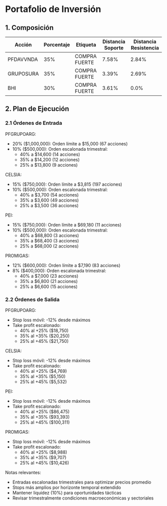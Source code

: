# Portafolio de Inversión

## 1. Composición

| Acción | Porcentaje | Etiqueta | Distancia Soporte | Distancia Resistencia |
|--------|------------|----------|-------------------|----------------------|
| PFDAVVNDA | 35% | COMPRA FUERTE | 7.58% | 2.84% |
| GRUPOSURA | 35% | COMPRA FUERTE | 3.39% | 2.69% |
| BHI | 30% | COMPRA FUERTE | 3.61% | 0.0% |

## 2. Plan de Ejecución

### 2.1 Órdenes de Entrada

PFGRUPOARG:
- 20% ($1,000,000): Orden límite a $15,000 (67 acciones)
- 10% ($500,000): Orden escalonada trimestral:
  * 40% a $14,600 (14 acciones)
  * 35% a $14,200 (12 acciones)
  * 25% a $13,800 (9 acciones)

CELSIA:
- 15% ($750,000): Orden límite a $3,815 (197 acciones)
- 10% ($500,000): Orden escalonada trimestral:
  * 40% a $3,700 (54 acciones)
  * 35% a $3,600 (49 acciones)
  * 25% a $3,500 (36 acciones)

PEI:
- 15% ($750,000): Orden límite a $69,180 (11 acciones)
- 10% ($500,000): Orden escalonada trimestral:
  * 40% a $68,800 (3 acciones)
  * 35% a $68,400 (3 acciones)
  * 25% a $68,000 (2 acciones)

PROMIGAS:
- 12% ($600,000): Orden límite a $7,190 (83 acciones)
- 8% ($400,000): Orden escalonada trimestral:
  * 40% a $7,000 (23 acciones)
  * 35% a $6,800 (21 acciones)
  * 25% a $6,600 (15 acciones)

### 2.2 Órdenes de Salida

PFGRUPOARG:
- Stop loss móvil: -12% desde máximos
- Take profit escalonado:
  * 40% al +25% ($18,750)
  * 35% al +35% ($20,250)
  * 25% al +45% ($21,750)

CELSIA:
- Stop loss móvil: -12% desde máximos
- Take profit escalonado:
  * 40% al +25% ($4,769)
  * 35% al +35% ($5,150)
  * 25% al +45% ($5,532)

PEI:
- Stop loss móvil: -12% desde máximos
- Take profit escalonado:
  * 40% al +25% ($86,475)
  * 35% al +35% ($93,393)
  * 25% al +45% ($100,311)

PROMIGAS:
- Stop loss móvil: -12% desde máximos
- Take profit escalonado:
  * 40% al +25% ($8,988)
  * 35% al +35% ($9,707)
  * 25% al +45% ($10,426)

Notas relevantes:
- Entradas escalonadas trimestrales para optimizar precios promedio
- Stops más amplios por horizonte temporal extendido
- Mantener liquidez (10%) para oportunidades tácticas
- Revisar trimestralmente condiciones macroeconómicas y sectoriales 